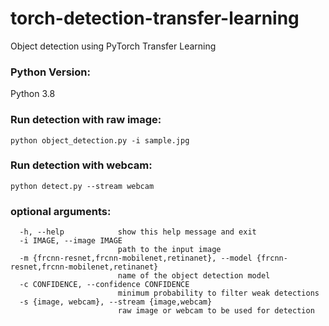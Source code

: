 # torch-detection-transfer-learning
Object detection using PyTorch Transfer Learning

### Python Version:
Python 3.8

### Run detection with raw image:
```python object_detection.py -i sample.jpg```

### Run detection with webcam:
```python detect.py --stream webcam```

### optional arguments:
```
  -h, --help            show this help message and exit
  -i IMAGE, --image IMAGE
                        path to the input image
  -m {frcnn-resnet,frcnn-mobilenet,retinanet}, --model {frcnn-resnet,frcnn-mobilenet,retinanet}
                        name of the object detection model
  -c CONFIDENCE, --confidence CONFIDENCE
                        minimum probability to filter weak detections
  -s {image, webcam}, --stream {image,webcam}
                        raw image or webcam to be used for detection
```                        
